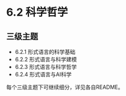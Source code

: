 # 6.2 科学哲学

## 三级主题

- 6.2.1 形式语言的科学基础
- 6.2.2 形式语言与科学建模
- 6.2.3 形式语言与科学哲学
- 6.2.4 形式语言与AI科学

每个三级主题下可继续细分，详见各自README。
